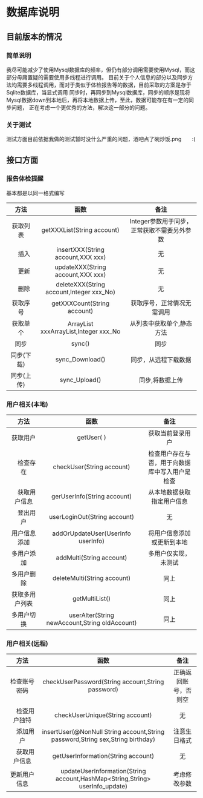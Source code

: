 # 数据库说明

## 目前版本的情况

### 简单说明

我尽可能减少了使用Mysql数据库的频率，但仍有部分调用需要使用Mysql，而这部分毋庸置疑的需要使用多线程进行调用。
目前关于个人信息的部分以及同步方法均需要多线程调用，而对于类似于体检报告等的数据，目前采取的方案是存于Sqlite数据库，当显式调用
同步时，再同步到Mysql数据库，同步的顺序是现将Mysql数据down到本地后，再将本地数据上传，至此，数据可能存在有一定的同步问题，
正在考虑一个更优秀的方法，解决这一部分的问题。

### 关于测试

测试方面目前依据我做的测试暂时没什么严重的问题，酒吧点了碗炒饭.png　　:(

## 接口方面

### 报告体检提醒
基本都是以同一格式编写

|   方法   |                     函数                     |            备注             |
|:------:|:------------------------------------------:|:-------------------------:|
|  获取列表  |         getXXXList(String account)         | Integer参数用于同步，正常获取不需要另外参数 |
| 　插入　　  |     insertXXX(String account,XXX xxx)      |             无             |
| 　更新　　  |     updateXXX(String account,XXX xxx)      |             无             |
| 　删除　　  |  deleteXXX(String account,Integer xxx_No)  |             无             |
|  获取序号  |        getXXXCount(String account)         |       获取序号，正常情况无需调用       |
|  获取单个  | ArrayList<XXX> xxxArrayList,Integer xxx_No |       从列表中获取单个,静态方法       |
|   同步   |                   sync()                   |            同步             |
| 同步(下载) |              sync_Download()               |        同步，从远程下载数据         |
| 同步(上传) |               sync_Upload()                |         同步,将数据上传          |

### 用户相关(本地)

|    方法     |                       函数                        |           备注            |
|:---------:|:-----------------------------------------------:|:-----------------------:|
|   获取用户    |                   getUser( )                    |        获取当前登录用户         |
|  　检查存在　　  |            checkUser(String account)            | 检查用户存在与否，用于向数据库中写入用户是检查 |
| 　获取用户信息　　 |           gerUserInfo(String account)           |      从本地数据获取指定用户信息      |
|  　登出用户　　  |          userLoginOut(String account)           |            无            |
|  用户信息添加   |       addOrUpdateUser(UserInfo userInfo)        |      将用户信息添加或更新到本地      |
|   多用户添加   |            addMulti(String account)             |       多用户仅实现，未测试        |
|   多用户删除   |           deleteMulti(String account)           |           同上            |
|  获取多用户列表  |                 getMultiList()                  |           同上            |
|   多用户切换   | userAlter(String newAccount,String oldAccount)  |           同上            |

### 用户相关(远程)

|    方法     |                                                           函数                                                            |     备注     |
|:---------:|:-----------------------------------------------------------------------------------------------------------------------:|:----------:|
|  检查账号密码   |                                    checkUserPassword(String account,String password)                                    | 正确返回账号，否则空 |
| 　检查用户独特　　 |                                             checkUserUnique(String account)                                             |     无      |
|  　添加用户　　  |                     insertUser(@NonNull String account,String password,String sex,String birthday)                      |   注意生日格式   |
| 　获取用户信息　　 |                                           getUserInformation(String account)                                            |     无      |
|  更新用户信息   |                      updateUserInformation(String account,HashMap<String,String> userInfo_update)                       |   考虑修改参数   |